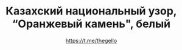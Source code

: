 ---
title: Казахский национальный узор, “Оранжевый камень", белый
description: Значок или магнит. 32 мм, ручная работа
author: https://t.me/thegello
cost: 3000₸
---